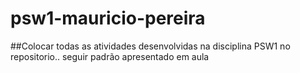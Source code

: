 # psw1-mauricio-pereira

##Colocar todas as atividades desenvolvidas na disciplina PSW1 no repositorio.. seguir padrão apresentado em aula


